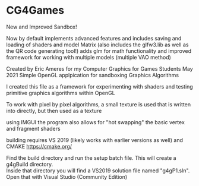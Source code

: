 # CG4Games

New and Improved Sandbox!

Now by default implements advanced features and includes saving and loading of shaders and model Matrix
(also includes the glfw3.lib as well as the QR code generating tool!)
adds glm for math functionality and improved framework for working with multiple models (multiple VAO method)

Created by Eric Ameres for my Computer Graphics for Games Students May 2021
Simple OpenGL applpication for sandboxing Graphics Algorithms

I created this file as a framework for experimenting with shaders and testing primitive graphics algorithms within OpenGL

To work with pixel by pixel algorithms, a small texture is used that is written into directly, but then used as a texture

using IMGUI the program also allows for "hot swapping" the basic vertex and fragment shaders

building requires VS 2019 (likely works with earlier versions as well) and CMAKE https://cmake.org/

Find the build directory and run the setup batch file.  This will create a g4gBuild directory.  
Inside that directory you will find a VS2019 solution file named "g4gP1.sln". 
Open that with Visual Studio (Community Edition)
